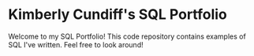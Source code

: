 # Kimberly Cundiff's SQL Portfolio
Welcome to my SQL Portfolio! This code repository contains examples of SQL I've written. Feel free to look around!
